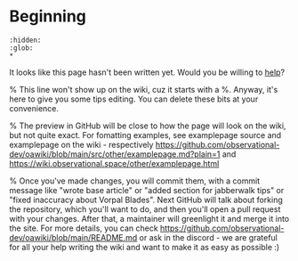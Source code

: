 # Beginning

```{toctree}
:hidden:
:glob:
*
```

It looks like this page hasn't been written yet. Would you be willing to [help](https://github.com/observational-dev/oawiki/blob/main/README.md)?

% This line won't show up on the wiki, cuz it starts with a %. Anyway, it's here to give you some tips editing. You can delete these bits at your convenience.

% The preview in GitHub will be close to how the page will look on the wiki, but not quite exact. For fomatting examples, see examplepage source and examplepage on the wiki - respectively https://github.com/observational-dev/oawiki/blob/main/src/other/examplepage.md?plain=1 and https://wiki.observational.space/other/examplepage.html

% Once you've made changes, you will commit them, with a commit message like "wrote base article" or "added section for jabberwalk tips" or "fixed inaccuracy about Vorpal Blades". Next GitHub will talk about forking the repository, which you'll want to do, and then you'll open a pull request with your changes. After that, a maintainer will greenlight it and merge it into the site. For more details, you can check https://github.com/observational-dev/oawiki/blob/main/README.md or ask in the discord - we are grateful for all your help writing the wiki and want to make it as easy as possible :)
